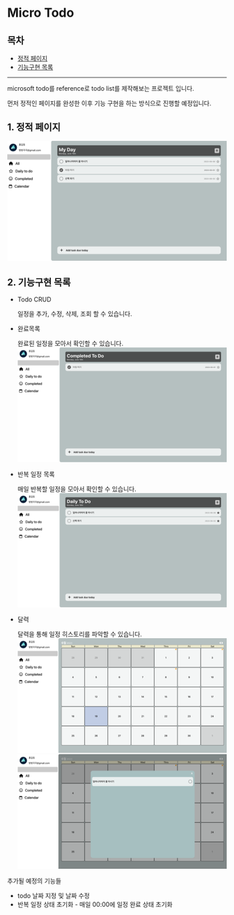 # Micro Todo

## 목차

- <a href='#정적'>정적 페이지</a>
- <a href='#기능'>기능구현 목록</a>

---

microsoft todo를 reference로 todo list를 제작해보는 프로젝트 입니다.

먼저 정적인 페이지를 완성한 이후 기능 구현을 하는 방식으로 진행할 예정입니다.

## <span id='정적'>1. 정적 페이지</span>

![Alt text](src/images/mainEx.png)

## <span id='기능'>2. 기능구현 목록</span>

- Todo CRUD

  일정을 추가, 수정, 삭제, 조회 할 수 있습니다.

- 완료목록

  완료된 일정을 모아서 확인할 수 있습니다.
  ![Alt text](src/images/completeEx.png)

- 반복 일정 목록

  매일 반복할 일정을 모아서 확인할 수 있습니다.
  ![Alt text](src/images/dailyEx.png)

- 달력

  달력을 통해 일정 히스토리를 파악할 수 있습니다.
  ![Alt text](src/images/calendarEx.png)
  ![Alt text](src/images/modalEx.png)

추가될 예정의 기능들

- todo 날짜 지정 및 날짜 수정
- 반복 일정 상태 초기화 - 매일 00:00에 일정 완료 상태 초기화
